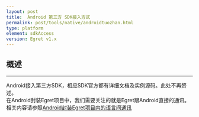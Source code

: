 ```yaml
---
layout: post
title:  Android 第三方 SDK接入方式
permalink: post/tools/native/androidtuozhan.html
type: platform
element: sdkAccess
version: Egret v1.x
---
```




## 概述
-----------------
Android接入第三方SDK，相应SDK官方都有详细文档及实例源码。此处不再赘述。    
在Android封装Egret项目中，我们需要关注的就是Egret跟Android直接的通讯。相关内容请参照<a href="{{site.baseurl}}/tools/native/comm-egret-android.html" target="_blank">Android封装Egret项目内的语言间通讯</a>
